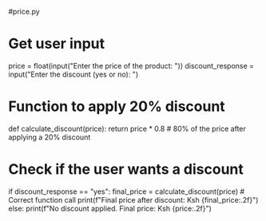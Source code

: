 #price.py
# Get user input
price = float(input("Enter the price of the product: "))
discount_response = input("Enter the discount (yes or no): ")
# Function to apply 20% discount
def calculate_discount(price):
    return price * 0.8  # 80% of the price after applying a 20% discount

# Check if the user wants a discount
if discount_response == "yes":
    final_price = calculate_discount(price)  # Correct function call
    print(f"Final price after discount: Ksh {final_price:.2f}")
else:
    print(f"No discount applied. Final price: Ksh {price:.2f}") 
